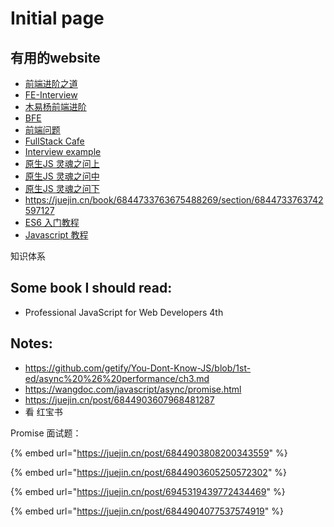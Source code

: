# Initial page

## 有用的website

* [前端进阶之道](https://yuchengkai.cn/docs/frontend/)
* [FE-Interview](http://interview.poetries.top/)
* [木易杨前端进阶](https://muyiy.cn/question/)
* [BFE](https://bigfrontend.dev/question)
* [前端问题](https://github.com/paddingme/Front-end-Web-Development-Interview-Question)
* [FullStack Cafe](https://www.fullstack.cafe/interview-questions/javascript)
* [Interview example](https://underdog.io/blog/interviewing-a-front-end-developer)
* [原生JS 灵魂之问上](https://juejin.cn/post/6844903974378668039)
* [原生JS 灵魂之问中](https://juejin.cn/post/6844903986479251464)
* [原生JS 灵魂之问下](https://juejin.cn/post/6844904004007247880)
* https://juejin.cn/book/6844733763675488269/section/6844733763742597127
* [ES6 入门教程](https://es6.ruanyifeng.com/)
* [Javascript 教程](https://wangdoc.com/javascript/)

知识体系



## Some book I should read:

* Professional JavaScript for Web Developers 4th





## Notes:

* https://github.com/getify/You-Dont-Know-JS/blob/1st-ed/async%20%26%20performance/ch3.md
* https://wangdoc.com/javascript/async/promise.html
* https://juejin.cn/post/6844903607968481287
* 看 红宝书



Promise 面试题：

{% embed url="https://juejin.cn/post/6844903808200343559" %}

{% embed url="https://juejin.cn/post/6844903605250572302" %}

{% embed url="https://juejin.cn/post/6945319439772434469" %}

{% embed url="https://juejin.cn/post/6844904077537574919" %}












